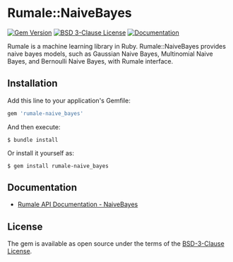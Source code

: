 # Rumale::NaiveBayes

[![Gem Version](https://badge.fury.io/rb/rumale-naive_bayes.svg)](https://badge.fury.io/rb/rumale-naive_bayes)
[![BSD 3-Clause License](https://img.shields.io/badge/License-BSD%203--Clause-orange.svg)](https://github.com/yoshoku/rumale/blob/main/rumale-naive_bayes/LICENSE.txt)
[![Documentation](https://img.shields.io/badge/api-reference-blue.svg)](https://yoshoku.github.io/rumale/doc/Rumale/NaiveBayes.html)

Rumale is a machine learning library in Ruby.
Rumale::NaiveBayes provides naive bayes models,
such as Gaussian Naive Bayes, Multinomial Naive Bayes, and Bernoulli Naive Bayes,
with Rumale interface.

## Installation

Add this line to your application's Gemfile:

```ruby
gem 'rumale-naive_bayes'
```

And then execute:

    $ bundle install

Or install it yourself as:

    $ gem install rumale-naive_bayes

## Documentation

- [Rumale API Documentation - NaiveBayes](https://yoshoku.github.io/rumale/doc/Rumale/NaiveBayes.html)

## License

The gem is available as open source under the terms of the [BSD-3-Clause License](https://opensource.org/licenses/BSD-3-Clause).
